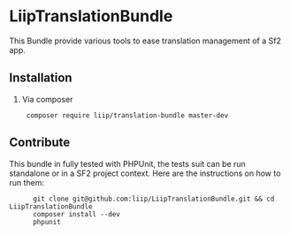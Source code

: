 LiipTranslationBundle
=====================

This Bundle provide various tools to ease translation management of a Sf2 app.

Installation
------------

  1. Via composer

          composer require liip/translation-bundle master-dev


Contribute
----------

  This bundle in fully tested with PHPUnit, the tests suit can be run standalone or in a SF2 project context. Here are the
  instructions on how to run them:

          git clone git@github.com:liip/LiipTranslationBundle.git && cd LiipTranslationBundle
          composer install --dev
          phpunit